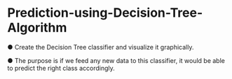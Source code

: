 # Prediction-using-Decision-Tree-Algorithm

● Create the Decision Tree classifier and visualize it graphically. 

● The purpose is if we feed any new data to this classifier, it would be able to  predict the right class accordingly. 
